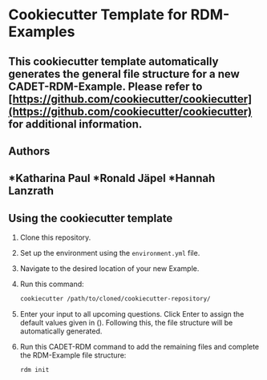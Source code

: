 # Cookiecutter Template for RDM-Examples
This cookiecutter template automatically generates the general file structure for a new CADET-RDM-Example. Please refer to [https://github.com/cookiecutter/cookiecutter](https://github.com/cookiecutter/cookiecutter) for additional information. 
---

## Authors
*Katharina Paul
*Ronald Jäpel
*Hannah Lanzrath 
---

## Using the cookiecutter template

1. Clone this repository.
2. Set up the environment using the `environment.yml` file.
3. Navigate to the desired location of your new Example.
3. Run this command:

   ```bash
   cookiecutter /path/to/cloned/cookiecutter-repository/
   ```

4. Enter your input to all upcoming questions. Click Enter to assign the default values given in (). Following this, the file structure will be automatically generated.
5. Run this CADET-RDM command to add the remaining files and complete the RDM-Example file structure:

   ```bash
   rdm init
   ```

